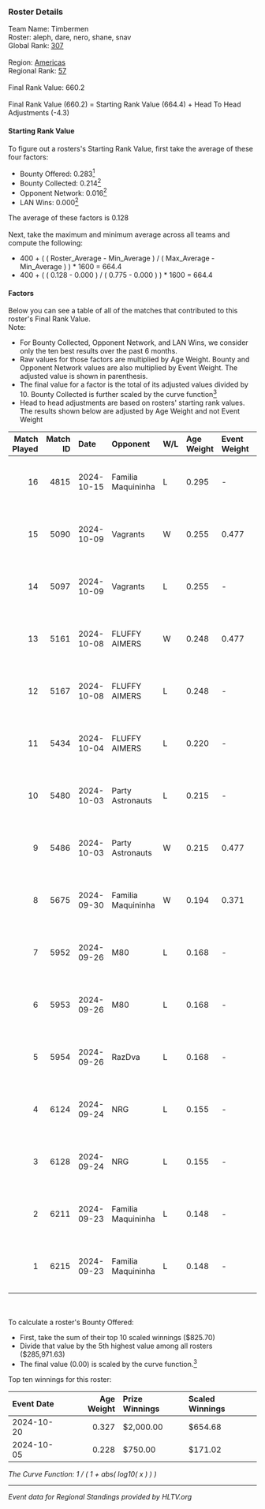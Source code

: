 ### Roster Details<br />
Team Name: Timbermen<br />
Roster: aleph, dare, nero, shane, snav<br />
Global Rank: [307](../../standings_global_2025_02_28.md)<br />
<br />
Region: [Americas]( ../../standings_americas_2025_02_28.md)<br />
Regional Rank: [57]( ../../standings_americas_2025_02_28.md)<br />
<br />
Final Rank Value:  660.2<br />
<br />
Final Rank Value (660.2) = Starting Rank Value (664.4) + Head To Head Adjustments (-4.3)<br />

#### Starting Rank Value<br />
To figure out a rosters's Starting Rank Value, first take the average of these four factors:<br />
- Bounty Offered: 0.283[<sup>1</sup>](#table2)
- Bounty Collected: 0.214[<sup>2</sup>](#table1)
- Opponent Network: 0.016[<sup>2</sup>](#table1)
- LAN Wins: 0.000[<sup>2</sup>](#table1)

The average of these factors is 0.128<br />
<br />
Next, take the maximum and minimum average across all teams and compute the following:<br />
- 400 + ( ( Roster_Average - Min_Average ) / ( Max_Average - Min_Average ) ) * 1600 = 664.4
- 400 + ( ( 0.128 - 0.000 ) / ( 0.775 - 0.000 ) ) * 1600 = 664.4


#### Factors<br />
Below you can see a table of all of the matches that contributed to this roster's Final Rank Value.<br />
Note:<br />

- For Bounty Collected, Opponent Network, and LAN Wins, we consider only the ten best results over the past 6 months.
- Raw values for those factors are multiplied by Age Weight. Bounty and Opponent Network values are also multiplied by Event Weight. The adjusted value is shown in parenthesis.
- The final value for a factor is the total of its adjusted values divided by 10. Bounty Collected is further scaled by the curve function[<sup>3</sup>](#curveFunction)
- Head to head adjustments are based on rosters' starting rank values. The results shown below are adjusted by Age Weight and not Event Weight
<span id="table1"></span><br />


| Match Played | Match ID | Date       | Opponent           | W/L | Age Weight | Event Weight | Bounty Collected | Opponent Network | LAN Wins  | H2H Adj. | Roster                           |
| -: | -: | :- | :- | :- | :- | :- | :- | :- | :- | -: | :- |
|           16 |     4815 | 2024-10-15 | Familia Maquininha | L   | 0.295      | -            | -                | -                | -         |    -4.20 | aleph, dare, nero, shane, snav   |
|           15 |     5090 | 2024-10-09 | Vagrants           | W   | 0.255      | 0.477        | 0.002 (0.000)    | 0.547 (0.067)    | 0 (0.000) |     5.38 | aleph, dare, nero, shane, snav   |
|           14 |     5097 | 2024-10-09 | Vagrants           | L   | 0.255      | -            | -                | -                | -         |    -2.68 | aleph, dare, nero, shane, snav   |
|           13 |     5161 | 2024-10-08 | FLUFFY AIMERS      | W   | 0.248      | 0.477        | 0.006 (0.001)    | 0.237 (0.028)    | 0 (0.000) |     5.87 | aleph, dare, nero, shane, snav   |
|           12 |     5167 | 2024-10-08 | FLUFFY AIMERS      | L   | 0.248      | -            | -                | -                | -         |    -1.97 | aleph, dare, nero, shane, snav   |
|           11 |     5434 | 2024-10-04 | FLUFFY AIMERS      | L   | 0.220      | -            | -                | -                | -         |    -1.80 | aleph, dare, Fr3nk1e, nero, snav |
|           10 |     5480 | 2024-10-03 | Party Astronauts   | L   | 0.215      | -            | -                | -                | -         |    -1.89 | aleph, dare, nero, shane, snav   |
|            9 |     5486 | 2024-10-03 | Party Astronauts   | W   | 0.215      | 0.477        | 0.009 (0.001)    | 0.557 (0.057)    | 0 (0.000) |     4.94 | aleph, dare, nero, shane, snav   |
|            8 |     5675 | 2024-09-30 | Familia Maquininha | W   | 0.194      | 0.371        | 0.003 (0.000)    | 0.121 (0.009)    | 0 (0.000) |     3.39 | aleph, dare, nero, shane, snav   |
|            7 |     5952 | 2024-09-26 | M80                | L   | 0.168      | -            | -                | -                | -         |    -1.18 | aleph, dare, nero, shane, snav   |
|            6 |     5953 | 2024-09-26 | M80                | L   | 0.168      | -            | -                | -                | -         |    -1.19 | aleph, dare, nero, shane, snav   |
|            5 |     5954 | 2024-09-26 | RazDva             | L   | 0.168      | -            | -                | -                | -         |    -3.84 | aleph, dare, nero, shane, snav   |
|            4 |     6124 | 2024-09-24 | NRG                | L   | 0.155      | -            | -                | -                | -         |    -0.36 | aleph, dare, nero, shane, snav   |
|            3 |     6128 | 2024-09-24 | NRG                | L   | 0.155      | -            | -                | -                | -         |    -0.36 | aleph, dare, nero, shane, snav   |
|            2 |     6211 | 2024-09-23 | Familia Maquininha | L   | 0.148      | -            | -                | -                | -         |    -2.18 | aleph, dare, nero, shane, snav   |
|            1 |     6215 | 2024-09-23 | Familia Maquininha | L   | 0.148      | -            | -                | -                | -         |    -2.20 | aleph, dare, nero, shane, snav   |

<br />
<span id="table2"></span><br />
To calculate a roster's Bounty Offered:<br />

- First, take the sum of their top 10 scaled winnings ($825.70)
- Divide that value by the 5th highest value among all rosters ($285,971.63)
- The final value (0.00) is scaled by the curve function.[<sup>3</sup>](#curveFunction)

Top ten winnings for this roster:<br />

| Event Date | Age Weight | Prize Winnings | Scaled Winnings |
| :- | -: | :- | :- |
| 2024-10-20 |      0.327 | $2,000.00      | $654.68         |
| 2024-10-05 |      0.228 | $750.00        | $171.02         |


<span id="curveFunction"></span>_The Curve Function: 1 / ( 1 + abs( log10( x ) ) )_<br />

---
_Event data for Regional Standings provided by HLTV.org_<br />
